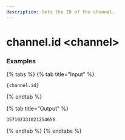 ```yaml
---
description: Gets the ID of the channel.
---
```


# channel.id \<channel\>

### Examples

{% tabs %}
{% tab title="Input" %}

```text
{channel.id}
```

{% endtab %}

{% tab title="Output" %}

```text
357192331021254656
```

{% endtab %}
{% endtabs %}
